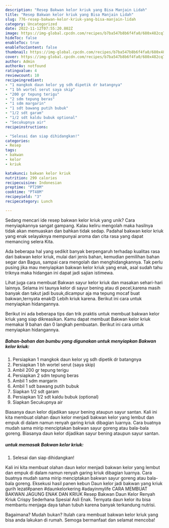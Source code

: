 ```yaml
---
description: "Resep Bakwan kelor kriuk yang Bisa Manjain Lidah"
title: "Resep Bakwan kelor kriuk yang Bisa Manjain Lidah"
slug: 776-resep-bakwan-kelor-kriuk-yang-bisa-manjain-lidah
category: Uncategorized
date: 2022-11-12T07:55:20.802Z
image: https://img-global.cpcdn.com/recipes/b7ba547b8b6f4fa0/680x482cq70/bakwan-kelor-kriuk-foto-resep-utama.jpg
hideToc: false
enableToc: true
enableTocContent: false
thumbnail: https://img-global.cpcdn.com/recipes/b7ba547b8b6f4fa0/680x482cq70/bakwan-kelor-kriuk-foto-resep-utama.jpg
cover: https://img-global.cpcdn.com/recipes/b7ba547b8b6f4fa0/680x482cq70/bakwan-kelor-kriuk-foto-resep-utama.jpg
author: Admin
authorAv: notfound
ratingvalue: 4
reviewcount: 10
recipeingredient:
- "1 mangkok daun kelor yg sdh dipetik dr batangnya"
- "1 bh wortel serut saya skip"
- "200 gr tepung terigu"
- "2 sdm tepung beras"
- "1 sdm margarin"
- "1 sdt bawang putih bubuk"
- "1/2 sdt garam"
- "1/2 sdt kaldu bubuk optional"
- "Secukupnya air"
recipeinstructions:

- "Selesai dan siap dihidangkan!"
categories:
- Resep
tags:
- bakwan
- kelor
- kriuk

katakunci: bakwan kelor kriuk 
nutrition: 299 calories
recipecuisine: Indonesian
preptime: "PT29M"
cooktime: "PT48M"
recipeyield: "3"
recipecategory: Lunch

---
```





Sedang mencari ide resep bakwan kelor kriuk yang unik? Cara menyiapkannya sangat gampang. Kalau keliru mengolah maka hasilnya tidak akan memuaskan dan bahkan tidak sedap. Padahal bakwan kelor kriuk yang enak selayaknya mempunyai aroma dan cita rasa yang dapat memancing selera Kita.





Ada beberapa hal yang sedikit banyak berpengaruh terhadap kualitas rasa dari bakwan kelor kriuk, mulai dari jenis bahan, kemudian pemilihan bahan segar dan Bagus, sampai cara mengolah dan menghidangkannya. Tak perlu pusing jika mau menyiapkan bakwan kelor kriuk yang enak,      asal sudah tahu triknya maka hidangan ini dapat jadi sajian istimewa.














Lihat juga cara membuat Bakwan sayur kelor kriuk dan masakan sehari-hari lainnya. Selama ini taunya kelor di sayur bening atau di pecel,karena masih banyak dan takut jadi busuk,dicampur aja ma tepung mocaf buat bakwan,ternyata enak😍 Lebih kriuk karena. Berikut ini cara untuk menyiapkan hidangannya.






Berikut ini ada beberapa tips dan trik praktis untuk membuat bakwan kelor kriuk yang siap dikreasikan. Kamu dapat membuat Bakwan kelor kriuk memakai 9 bahan dan 0 langkah pembuatan. Berikut ini cara untuk menyiapkan hidangannya.

<!--inarticleads1-->

##### Bahan-bahan dan bumbu yang digunakan untuk menyiapkan Bakwan kelor kriuk:

1. Persiapkan 1 mangkok daun kelor yg sdh dipetik dr batangnya
1. Persiapkan 1 bh wortel serut (saya skip)
1. Ambil 200 gr tepung terigu
1. Persiapkan 2 sdm tepung beras
1. Ambil 1 sdm margarin
1. Ambil 1 sdt bawang putih bubuk
1. Siapkan 1/2 sdt garam
1. Persiapkan 1/2 sdt kaldu bubuk (optional)
1. Siapkan Secukupnya air


Biasanya daun kelor dijadikan sayur bening ataupun sayur santan. Kali ini kita membuat olahan daun kelor menjadi bakwan kelor yang lembut dan empuk di dalam namun renyah garing kriuk dibagian luarnya. Cara buatnya mudah sama mirip menciptakan bakwan sayur goreng atau bala-bala goreng. Biasanya daun kelor dijadikan sayur bening ataupun sayur santan. 

<!--inarticleads2-->

#####  untuk memasak Bakwan kelor kriuk:


1. Selesai dan siap dihidangkan!

Kali ini kita membuat olahan daun kelor menjadi bakwan kelor yang lembut dan empuk di dalam namun renyah garing kriuk dibagian luarnya. Cara buatnya mudah sama mirip menciptakan bakwan sayur goreng atau bala-bala goreng. Eksekusi hasil panen kebun Daun kelor jadi bakwan yang kriuk gurih lezat#panen #daunkelorkering #adayinmylife CARA MEMBUAT BAKWAN JAGUNG ENAK DAN KRIUK Resep Bakwan Daun Kelor Renyah Kriuk Crispy Sederhana Spesial Asli Enak. Ternyata daun kelor itu bisa membantu menjaga daya tahan tubuh karena banyak terkandung nutrisi. 

Bagaimana? Mudah bukan? Itulah cara membuat bakwan kelor kriuk yang bisa anda lakukan di rumah. Semoga bermanfaat dan selamat mencoba!
